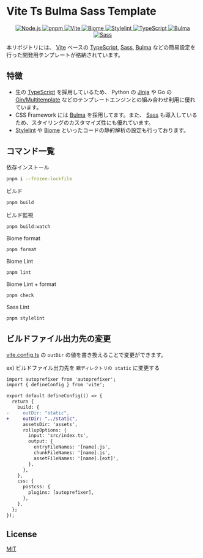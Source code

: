 # Vite Ts Bulma Sass Template

<p align="center">
  <a href="https://nodejs.org/en/">
    <img src="https://img.shields.io/badge/Node.js-22.4.1-5FA04E.svg?logo=node.js&style=flat" alt="Node.js">
  </a>
  <a href="https://pnpm.io/ja/">
    <img src="https://img.shields.io/badge/pnpm-9.2.0-F69220.svg?logo=pnpm&style=flat" alt="pnpm">
  </a>
  <a href="https://ja.vitejs.dev/">
    <img src="https://img.shields.io/badge/Vite-5.4.1-646CFF.svg?logo=vite&style=flat" alt="Vite">
  </a>
  <a href="https://biomejs.dev/">
    <img src="https://img.shields.io/badge/Biome-1.8.3-60A5FA.svg?logo=biome&style=flat" alt="Biome">
  </a>
  <a href="https://stylelint.io/">
    <img src="https://img.shields.io/badge/Stylelint-16.8.2-263238.svg?logo=stylelint&style=flat" alt="Stylelint">
  </a>
  <a href="https://www.typescriptlang.org/">
    <img src="https://img.shields.io/badge/TypeScript-333.svg?logo=typescript&style=flat" alt="TypeScript">
  </a>
  <a href="https://bulma.io/">
    <img src="https://img.shields.io/badge/Bulma-333.svg?logo=bulma&style=flat" alt="Bulma">
  </a>
  <a href="https://sass-lang.com/">
    <img src="https://img.shields.io/badge/Sass-333.svg?logo=sass&style=flat" alt="Sass">
  </a>
</p>

本リポジトリには、 [Vite](https://ja.vitejs.dev/) ベースの [TypeScript](https://www.typescriptlang.org/), [Sass](https://sass-lang.com/), [Bulma](https://bulma.io/) などの簡易設定を行った開発用テンプレートが格納されています。

## 特徴

- 生の [TypeScript](https://www.typescriptlang.org/) を採用しているため、 Python の [Jinja](https://jinja.palletsprojects.com/en/3.1.x/) や Go の [Gin/Multitemplate](https://gin-gonic.com/docs/examples/multiple-template/) などのテンプレートエンジンとの組み合わせ利用に優れています。
- CSS Framework には [Bulma](https://bulma.io/) を採用してます。また、 [Sass](https://sass-lang.com/) も導入しているため、スタイリングのカスタマイズ性にも優れています。
- [Stylelint](https://stylelint.io/) や [Biome](https://biomejs.dev/) といったコードの静的解析の設定も行っております。

## コマンド一覧

依存インストール

```bash
pnpm i --frozen-lockfile
```

ビルド

```bash
pnpm build
```

ビルド監視

```bash
pnpm build:watch
```

Biome format

```bash
pnpm format
```

Biome Lint

```bash
pnpm lint
```

Biome Lint + format

```bash
pnpm check
```

Sass Lint

```bash
pnpm stylelint
```

## ビルドファイル出力先の変更

[vite.config.ts](./vite.config.ts) の `outDir` の値を書き換えることで変更ができます。

ex) ビルドファイル出力先を `親ディレクトリの static` に変更する

```diff
import autoprefixer from 'autoprefixer';
import { defineConfig } from 'vite';

export default defineConfig(() => {
  return {
    build: {
-     outDir: "static",
+     outDir: "../static",
      assetsDir: 'assets',
      rollupOptions: {
        input: 'src/index.ts',
        output: {
          entryFileNames: '[name].js',
          chunkFileNames: '[name].js',
          assetFileNames: '[name].[ext]',
        },
      },
    },
    css: {
      postcss: {
        plugins: [autoprefixer],
      },
    },
  };
});
```

## License

[MIT](./LICENSE)
